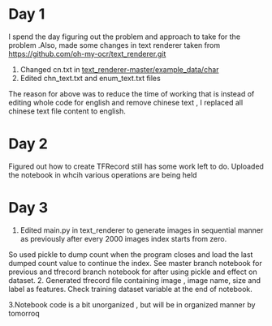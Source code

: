 # Day 1
I spend the day figuring out the problem and approach to take for the problem .Also, made some changes in text renderer taken from https://github.com/oh-my-ocr/text_renderer.git
1. Changed cn.txt in [text_renderer-master/example_data/char](text_renderer-master/example_data/char)
2. Edited chn_text.txt and enum_text.txt files 

The reason for above was to reduce the time of working that is instead of editing whole code for english and remove chinese text , I replaced all chinese text file content to english.

# Day 2
Figured out how to create TFRecord still has some work left to do. 
Uploaded the notebook in whcih various operations are being held 

# Day 3
1. Edited main.py in text_renderer to generate images in sequential manner as previously after every 2000 images index starts from zero.

  So used pickle to dump count when the program closes and load the last dumped count value to continue the index.
  See master branch notebook for previous and tfrecord branch notebook for after using pickle and effect on dataset.
2. Generated tfrecord file containing image , image name, size and label as features.
   Check training dataset variable at the end of notebook.

3.Notebook code is a bit unorganized , but will be in organized manner by tomorroq

